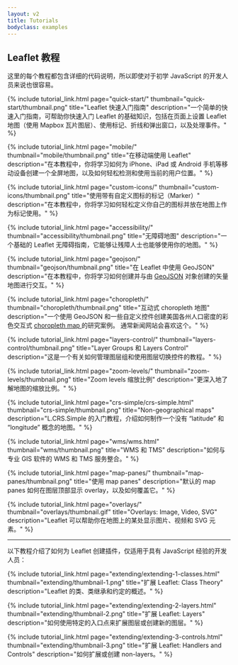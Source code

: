 ```yaml
---
layout: v2
title: Tutorials
bodyclass: examples
---
```


## Leaflet 教程

这里的每个教程都包含详细的代码说明，所以即使对于初学 JavaScript 的开发人员来说也很容易。


{% include tutorial_link.html
page="quick-start/"
thumbnail="quick-start/thumbnail.png"
title="Leaflet 快速入门指南"
description="一个简单的快速入门指南，可帮助你快速入门 Leaflet 的基础知识，包括在页面上设置 Leaflet 地图（使用 Mapbox 瓦片图层）、使用标记、折线和弹出窗口，以及处理事件。"
%}


{% include tutorial_link.html
page="mobile/"
thumbnail="mobile/thumbnail.png"
title="在移动端使用 Leaflet"
description="在本教程中，你将学习如何为 iPhone、iPad 或 Android 手机等移动设备创建一个全屏地图，以及如何轻松检测和使用当前的用户位置。"
%}


{% include tutorial_link.html
page="custom-icons/"
thumbnail="custom-icons/thumbnail.png"
title="使用带有自定义图标的标记（Marker）"
description="在本教程中，你将学习如何轻松定义你自己的图标并放在地图上作为标记使用。"
%}


{% include tutorial_link.html
page="accessibility/"
thumbnail="accessibility/thumbnail.png"
title="无障碍地图"
description="一个基础的 Leaflet 无障碍指南，它能够让残障人士也能够使用你的地图。"
%}


{% include tutorial_link.html
page="geojson/"
thumbnail="geojson/thumbnail.png"
title="在 Leaflet 中使用 GeoJSON"
description="在本教程中，你将学习如何创建并与由 [GeoJSON](http://geojson.org/) 对象创建的矢量地图进行交互。"
%}


{% include tutorial_link.html
page="choropleth/"
thumbnail="choropleth/thumbnail.png"
title="互动式 choropleth 地图"
description="一个使用 GeoJSON 和一些自定义控件创建美国各州人口密度的彩色交互式 [choropleth map ](http://en.wikipedia.org/wiki/Choropleth_map)的研究案例。 通常新闻网站会喜欢这个。"
%}


{% include tutorial_link.html
page="layers-control/"
thumbnail="layers-control/thumbnail.png"
title="Layer Groups 和 Layers Control"
description="这是一个有关如何管理图层组和使用图层切换控件的教程。"
%}


{% include tutorial_link.html
page="zoom-levels/"
thumbnail="zoom-levels/thumbnail.png"
title="Zoom levels 缩放比例"
description="更深入地了解地图的缩放比例。"
%}

{% include tutorial_link.html
page="crs-simple/crs-simple.html"
thumbnail="crs-simple/thumbnail.png"
title="Non-geographical maps"
description="L.CRS.Simple 的入门教程，介绍如何制作一个没有 “latitude” 和 “longitude” 概念的地图。"
%}


{% include tutorial_link.html
page="wms/wms.html"
thumbnail="wms/thumbnail.png"
title="WMS 和 TMS"
description="如何与专业 GIS 软件的 WMS 和 TMS 服务整合。"
%}


{% include tutorial_link.html
page="map-panes/"
thumbnail="map-panes/thumbnail.png"
title="使用 map panes"
description="默认的 map panes 如何在图层顶部显示 overlay，以及如何覆盖它。"
%}


{% include tutorial_link.html
page="overlays/"
thumbnail="overlays/thumbnail.gif"
title="Overlays: Image, Video, SVG"
description="Leaflet 可以帮助你在地图上的某处显示图片、视频和 SVG 元素。"
%}

***

以下教程介绍了如何为 Leaflet 创建插件，仅适用于具有 JavaScript 经验的开发人员：


{% include tutorial_link.html
page="extending/extending-1-classes.html"
thumbnail="extending/thumbnail-1.png"
title="扩展 Leaflet: Class Theory"
description="Leaflet 的类、类继承和约定的概述。"
%}


{% include tutorial_link.html
page="extending/extending-2-layers.html"
thumbnail="extending/thumbnail-2.png"
title="扩展 Leaflet: Layers"
description="如何使用特定的入口点来扩展图层或创建新的图层。"
%}


{% include tutorial_link.html
page="extending/extending-3-controls.html"
thumbnail="extending/thumbnail-3.png"
title="扩展 Leaflet: Handlers and Controls"
description="如何扩展或创建 non-layers。"
%}


